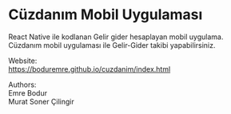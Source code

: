# Cüzdanım Mobil Uygulaması<br />

React Native ile kodlanan Gelir gider hesaplayan mobil uygulama.<br />
Cüzdanım mobil uygulaması ile Gelir-Gider takibi yapabilirsiniz.<br />

Website:<br />
https://boduremre.github.io/cuzdanim/index.html<br />

Authors:<br />
Emre Bodur<br />
Murat Soner Çilingir<br />
